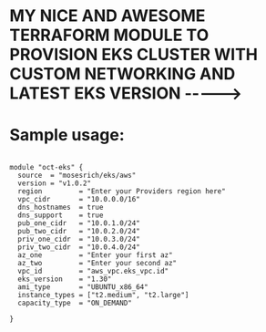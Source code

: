 # MY NICE AND AWESOME TERRAFORM MODULE TO PROVISION EKS CLUSTER WITH CUSTOM NETWORKING AND LATEST EKS VERSION  ----->

# Sample usage:

~~~ 

module "oct-eks" {
  source  = "mosesrich/eks/aws"
  version = "v1.0.2"
  region         = "Enter your Providers region here"
  vpc_cidr       = "10.0.0.0/16"
  dns_hostnames  = true
  dns_support    = true
  pub_one_cidr   = "10.0.1.0/24"
  pub_two_cidr   = "10.0.2.0/24"
  priv_one_cidr  = "10.0.3.0/24"
  priv_two_cidr  = "10.0.4.0/24"
  az_one         = "Enter your first az"
  az_two         = "Enter your second az"
  vpc_id         = "aws_vpc.eks_vpc.id"
  eks_version    = "1.30"
  ami_type       = "UBUNTU_x86_64"
  instance_types = ["t2.medium", "t2.large"]
  capacity_type  = "ON_DEMAND"

}

~~~

